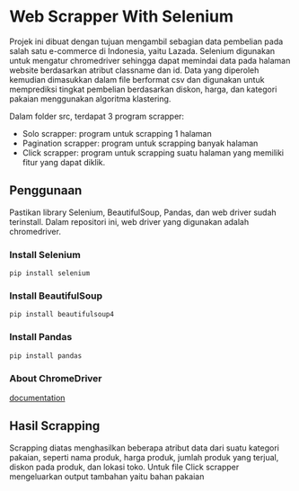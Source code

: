 # Web Scrapper With Selenium

Projek ini dibuat dengan tujuan mengambil sebagian data pembelian pada salah satu e-commerce di Indonesia, yaitu Lazada. Selenium digunakan untuk mengatur chromedriver sehingga dapat memindai data pada halaman website berdasarkan atribut classname dan id. Data yang diperoleh kemudian dimasukkan dalam file berformat csv dan digunakan untuk memprediksi tingkat pembelian berdasarkan diskon, harga, dan kategori pakaian menggunakan algoritma klastering.

Dalam folder src, terdapat 3 program scrapper: 
- Solo scrapper: program untuk scrapping 1 halaman
- Pagination scrapper: program untuk scrapping banyak halaman
- Click scrapper: program untuk scrapping suatu halaman yang memiliki fitur yang dapat diklik.

## Penggunaan
Pastikan library Selenium, BeautifulSoup, Pandas, dan web driver sudah terinstall. Dalam repositori ini, web driver yang digunakan adalah chromedriver.

### Install Selenium
`pip install selenium`

### Install BeautifulSoup
`pip install beautifulsoup4`

### Install Pandas
`pip install pandas`

### About ChromeDriver
[documentation](https://developer.chrome.com/docs/chromedriver/downloads)

## Hasil Scrapping
Scrapping diatas menghasilkan beberapa atribut data dari suatu kategori pakaian, seperti nama produk, harga produk, jumlah produk yang terjual, diskon pada produk, dan lokasi toko. Untuk file Click scrapper mengeluarkan output tambahan yaitu bahan pakaian
